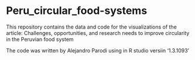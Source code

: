 # Peru_circular_food-systems

This repository contains the data and code for the visualizations of the article:
Challenges, opportunities, and research needs to improve circularity in the Peruvian food system

The code was written by Alejandro Parodi using in R studio versiin ‘1.3.1093’

